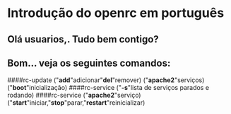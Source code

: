 # Introdução do openrc em português
## Olá usuarios,. Tudo bem contigo?
## Bom... veja os seguintes comandos:

####rc-update 
("**add**"adicionar"**del**"remover) ("**apache2**"serviços) ("**boot**"inicialização)
####rc-service
 ("**-s**"lista de serviços parados e rodando)
####rc-service 
("**apache2**"serviço) ("**start**"iniciar,"**stop**"parar,"**restart**"reinicializar)

